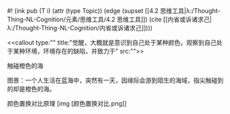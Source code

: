 #! (ink pub (T i) (attr (type Topic)) (edge (supset [[4.2 思维工具|λ:/Thought-Thing-NL-Cognition/元素/思维工具/4.2 思维工具]]) (cite [[内省或诉诸求己|λ:/Thought-Thing-NL-Cognition/内省或诉诸求己]])))

<<callout type:"" title:"觉醒，大概就是意识到自己处于某种颜色，观察到自己处于某种环境，环境存在的缺陷，并致力于" src:"">>

触碰橙色的海

图景：一个人生活在蓝海中，突然有一天，因缘际会游到陌生的海域，指尖触碰到的却是橙色的海。

颜色置换对比原理
[img [颜色置换对比.png]]